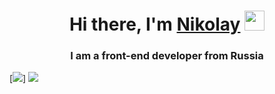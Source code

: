 <h1 align="center">Hi there, I'm <a href="https://t.me/nikolasss_88" target="_blank">Nikolay</a> 
<img src="https://github.com/blackcater/blackcater/raw/main/images/Hi.gif" height="32"/></h1>
<h3 align="center">I am a front-end developer from Russia</h3>

<!--
[![](https://github.com/mrousavy/mrousavy/blob/master/img/dino.gif)](https://chromedino.com)
-->
[![](https://infogra.ru/wp-content/uploads/2018/06/15.gif)]
<img src="https://infogra.ru/wp-content/uploads/2018/06/15.gif"/>

<!--
<iframe src="https://chromedino.com/batman/" frameborder="0" scrolling="no" width="100%" height="100%" loading="lazy"></iframe>
<style type="text/css">iframe { position: absolute; width: 100%; height: 100%; z-index: 999; }</style>
-->

<!--
**Nikolas888/Nikolas888** is a ✨ _special_ ✨ repository because its `README.md` (this file) appears on your GitHub profile.

Here are some ideas to get you started:

- 🔭 I’m currently working on ...
- 🌱 I’m currently learning ...
- 👯 I’m looking to collaborate on ...
- 🤔 I’m looking for help with ...
- 💬 Ask me about ...
- 📫 How to reach me: ...
- 😄 Pronouns: ...
- ⚡ Fun fact: ...
-->
